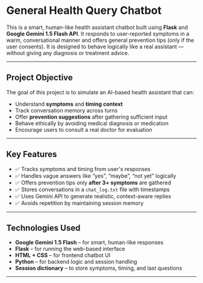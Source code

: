 #  General Health Query Chatbot

This is a smart, human-like health assistant chatbot built using **Flask** and **Google Gemini 1.5 Flash API**. It responds to user-reported symptoms in a warm, conversational manner and offers general prevention tips (only if the user consents). It is designed to behave logically like a real assistant — without giving any diagnosis or treatment advice.

---

##  Project Objective

The goal of this project is to simulate an AI-based health assistant that can:

- Understand **symptoms** and **timing context**
- Track conversation memory across turns
- Offer **prevention suggestions** after gathering sufficient input
- Behave ethically by avoiding medical diagnosis or medication
- Encourage users to consult a real doctor for evaluation

---

##  Key Features

- ✅ Tracks symptoms and timing from user's responses  
- ✅ Handles vague answers like “yes”, “maybe”, “not yet” logically  
- ✅ Offers prevention tips only **after 3+ symptoms** are gathered  
- ✅ Stores conversations in a `chat_log.txt` file with timestamps  
- ✅ Uses Gemini API to generate realistic, context-aware replies  
- ✅ Avoids repetition by maintaining session memory

---

##  Technologies Used

- **Google Gemini 1.5 Flash** – for smart, human-like responses  
- **Flask** – for running the web-based interface  
- **HTML + CSS** – for frontend chatbot UI  
- **Python** – for backend logic and session handling  
- **Session dictionary** – to store symptoms, timing, and last questions

---

